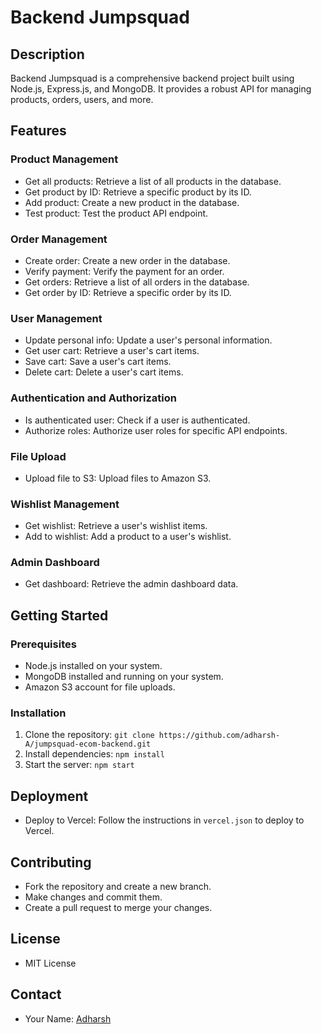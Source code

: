# Backend Jumpsquad

## Description

Backend Jumpsquad is a comprehensive backend project built using Node.js, Express.js, and MongoDB. It provides a robust API for managing products, orders, users, and more.

## Features

### Product Management

* Get all products: Retrieve a list of all products in the database.
* Get product by ID: Retrieve a specific product by its ID.
* Add product: Create a new product in the database.
* Test product: Test the product API endpoint.

### Order Management

* Create order: Create a new order in the database.
* Verify payment: Verify the payment for an order.
* Get orders: Retrieve a list of all orders in the database.
* Get order by ID: Retrieve a specific order by its ID.

### User Management

* Update personal info: Update a user's personal information.
* Get user cart: Retrieve a user's cart items.
* Save cart: Save a user's cart items.
* Delete cart: Delete a user's cart items.

### Authentication and Authorization

* Is authenticated user: Check if a user is authenticated.
* Authorize roles: Authorize user roles for specific API endpoints.

### File Upload

* Upload file to S3: Upload files to Amazon S3.

### Wishlist Management

* Get wishlist: Retrieve a user's wishlist items.
* Add to wishlist: Add a product to a user's wishlist.

### Admin Dashboard

* Get dashboard: Retrieve the admin dashboard data.

## Getting Started

### Prerequisites

* Node.js installed on your system.
* MongoDB installed and running on your system.
* Amazon S3 account for file uploads.

### Installation

1. Clone the repository: `git clone https://github.com/adharsh-A/jumpsquad-ecom-backend.git`
2. Install dependencies: `npm install`
3. Start the server: `npm start`


## Deployment

* Deploy to Vercel: Follow the instructions in `vercel.json` to deploy to Vercel.

## Contributing

* Fork the repository and create a new branch.
* Make changes and commit them.
* Create a pull request to merge your changes.

## License

* MIT License

## Contact

* Your Name: [Adharsh](mailto:adharshcodes@gmail.com)